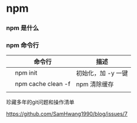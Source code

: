 # npm



### npm 是什么





### npm 命令行

|      | 命令行             | 描述               |
| ---- | ------------------ | ------------------ |
|      | npm init           | 初始化，加 -y 一键 |
|      | npm cache clean -f | npm 清除缓存       |
|      |                    |                    |



珍藏多年的git问题和操作清单

https://github.com/SamHwang1990/blog/issues/7